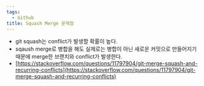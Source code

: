 ```yaml
---
tags:
  - Github
title: Squash Merge 문제점
---
```



- git squash는 conflict가 발생할 확률이 높다.
- sqaush merge로 병합을 해도 실제로는 병합이 아닌 새로운 커밋으로 만들어지기 때문에 merge한 브랜치와 conflict가 발생한다.
- [https://stackoverflow.com/questions/11797904/git-merge-squash-and-recurring-conflicts](https://stackoverflow.com/questions/11797904/git-merge-squash-and-recurring-conflicts)
